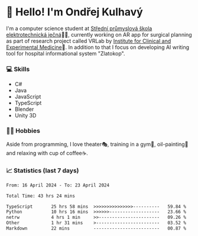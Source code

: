 # 👋 Hello! I'm Ondřej Kulhavý

I'm a computer science student at [Střední průmyslová škola elektrotechnická ječná](https://www.spsejecna.cz/)👨‍🎓, currently working on AR app for surgical planning as part of research project called VRLab by [Institute for Clinical and Experimental Medicine](https://www.ikem.cz/en/)🏥.
In addition to that I focus on developing AI writing tool for hospital informational system "Zlatokop".

### 💻 Skills
- C#
- Java
- JavaScript
- TypeScript
- Blender
- Unity 3D

### 🏋️‍♂️ Hobbies

Aside from programming, I love theater🎭, training in a gym💪, oil-painting🎨 and relaxing with cup of coffee☕.
### 📈 Statistics (last 7 days)
<!--START_SECTION:waka-->

```txt
From: 16 April 2024 - To: 23 April 2024

Total Time: 43 hrs 24 mins

TypeScript       25 hrs 58 mins  >>>>>>>>>>>>>>>----------   59.84 %
Python           10 hrs 16 mins  >>>>>>-------------------   23.66 %
netrw            4 hrs 1 min     >>-----------------------   09.26 %
Other            1 hr 31 mins    >------------------------   03.52 %
Markdown         22 mins         -------------------------   00.87 %
```

<!--END_SECTION:waka-->



